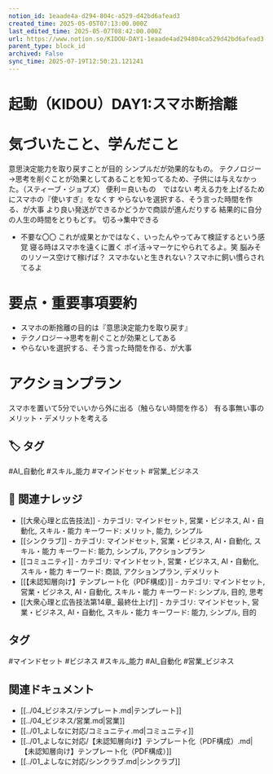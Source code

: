 ```yaml
---
notion_id: 1eaade4a-d294-804c-a529-d42bd6afead3
created_time: 2025-05-05T07:13:00.000Z
last_edited_time: 2025-05-07T08:42:00.000Z
url: https://www.notion.so/KIDOU-DAY1-1eaade4ad294804ca529d42bd6afead3
parent_type: block_id
archived: False
sync_time: 2025-07-19T12:50:21.121241
---
```


# 起動（KIDOU）DAY1:スマホ断捨離

# 気づいたこと、学んだこと
意思決定能力を取り戻すことが目的
シンプルだが効果的なもの。
テクノロジー→思考を削ぐことが効果としてあることを知ってるため、子供には与えなかった。（スティーブ・ジョブズ）
便利＝良いもの　ではない
考える力を上げるためにスマホの『使いすぎ』をなくす
やらないを選択する、そう言った時間を作る、が大事
より良い発送ができるかどうかで商談が進んだりする
結果的に自分の人生の時間をとりもどす。
切る→集中できる
- 不要な〇〇
これが成果とかではなく、いったんやってみて検証するという感覚
寝る時はスマホを遠くに置く
ポイ活→マーケにやられてるよ。笑
脳みそのリソース空けて稼げば？
スマホないと生きれない？スマホに飼い慣らされてるよ
# 要点・重要事項要約
- スマホの断捨離の目的は『意思決定能力を取り戻す』
- テクノロジー→思考を削ぐことが効果としてある
- やらないを選択する、そう言った時間を作る、が大事
# アクションプラン
スマホを置いて5分でいいから外に出る（触らない時間を作る）
有る事無い事のメリット・デメリットを考える

## 🏷️ タグ
#AI_自動化 #スキル_能力 #マインドセット #営業_ビジネス

## 🔗 関連ナレッジ
- [[大衆心理と広告技法]] - カテゴリ: マインドセット, 営業・ビジネス, AI・自動化, スキル・能力 キーワード: メリット, 能力, シンプル
- [[シンクラブ]] - カテゴリ: マインドセット, 営業・ビジネス, AI・自動化, スキル・能力 キーワード: 能力, シンプル, アクションプラン
- [[コミュニティ]] - カテゴリ: マインドセット, 営業・ビジネス, AI・自動化, スキル・能力 キーワード: 商談, アクションプラン, デメリット
- [[【未認知層向け】テンプレート化（PDF構成）]] - カテゴリ: マインドセット, 営業・ビジネス, AI・自動化, スキル・能力 キーワード: シンプル, 目的, 思考
- [[大衆心理と広告技法第14章_ 最終仕上げ]] - カテゴリ: マインドセット, 営業・ビジネス, AI・自動化, スキル・能力 キーワード: 能力, シンプル, 目的


## タグ

#マインドセット #ビジネス #スキル_能力 #AI_自動化 #営業_ビジネス 

## 関連ドキュメント

- [[../04_ビジネス/テンプレート.md|テンプレート]]
- [[../04_ビジネス/営業.md|営業]]
- [[../01_よしなに対応/コミュニティ.md|コミュニティ]]
- [[../01_よしなに対応/【未認知層向け】テンプレート化（PDF構成）.md|【未認知層向け】テンプレート化（PDF構成）]]
- [[../01_よしなに対応/シンクラブ.md|シンクラブ]]
